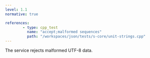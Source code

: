 ```yaml
---
level: 1.1
normative: true

references:
        - type: cpp_test
          name: "accept;malformed sequences"
          path: "/workspaces/json/tests/s-core/unit-strings.cpp"
---
```


The service rejects malformed UTF-8 data.